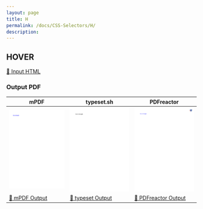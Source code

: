 ```yaml
---
layout: page
title: H
permalink: /docs/CSS-Selectors/H/
description: 
---
```




## HOVER

[📄 Input HTML](/html/CSS%20Selectors/H/hover.html)

### Output PDF

| mPDF | typeset.sh | PDFreactor |
|---------|---------|---------|
| ![mPDF Preview](mpdf__html_CSS_Selectors_H_hover.html.png) | ![typeset Preview](typeset__html_CSS_Selectors_H_hover.html.png) | ![PDFreactor Preview](pdfreactor__html_CSS_Selectors_H_hover.html.png) |
| [📕 mPDF Output](mpdf__html_CSS_Selectors_H_hover.html.pdf) | [📕 typeset Output](typeset__html_CSS_Selectors_H_hover.html.pdf) | [📕 PDFreactor Output](pdfreactor__html_CSS_Selectors_H_hover.html.pdf) |


